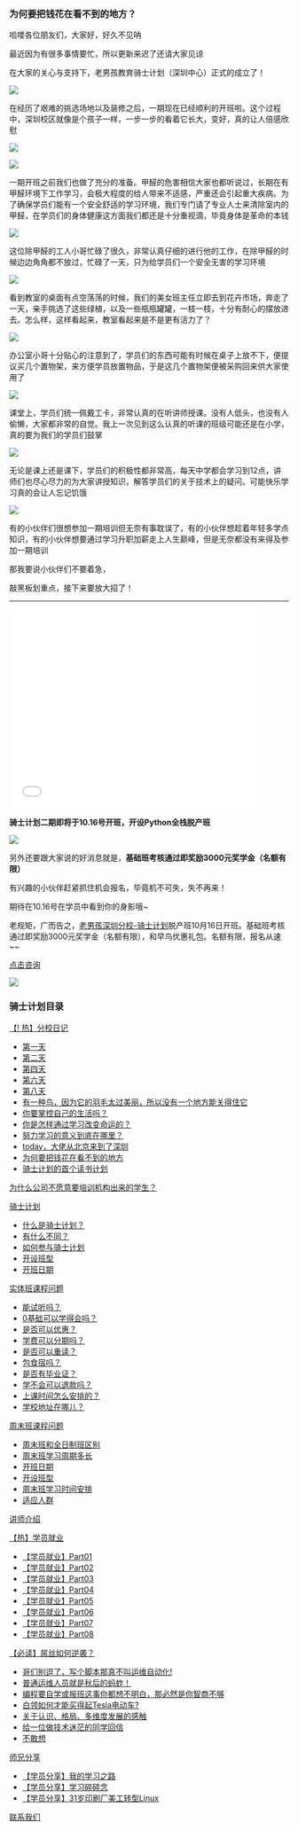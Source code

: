 ### 为何要把钱花在看不到的地方？  
哈喽各位朋友们，大家好，好久不见呐  

最近因为有很多事情要忙，所以更新来迟了还请大家见谅

在大家的关心与支持下，老男孩教育骑士计划（深圳中心）正式的成立了！

![](https://hcdn1.luffycity.com/data/knight/diary/11/01.jpg)

在经历了艰难的挑选场地以及装修之后，一期现在已经顺利的开班啦。这个过程中，深圳校区就像是个孩子一样，一步一步的看着它长大，变好，真的让人倍感欣慰

![](https://hcdn1.luffycity.com/data/knight/diary/11/02.jpg)

![](https://hcdn1.luffycity.com/data/knight/diary/11/03.jpg)

一期开班之前我们也做了充分的准备。甲醛的危害相信大家也都听说过，长期在有甲醛环境下工作学习，会极大程度的给人带来不适感，严重还会引起重大疾病。为了确保学员们能有一个安全舒适的学习环境，我们专门请了专业人士来清除室内的甲醛，在学员们的身体健康这方面我们都还是十分重视滴，毕竟身体是革命的本钱


![](https://hcdn1.luffycity.com/data/knight/diary/11/04.jpg)

这位除甲醛的工人小哥忙碌了很久，非常认真仔细的进行他的工作，在除甲醛的时候边边角角都不放过，忙碌了一天，只为给学员们一个安全无害的学习环境

![](https://hcdn1.luffycity.com/data/knight/diary/11/05.jpg)

看到教室的桌面有点空荡荡的时候，我们的美女班主任立即去到花卉市场，奔走了一天，亲手挑选了这些绿植，以及一些瓶瓶罐罐，一枝一枝，十分有耐心的摆放进去。怎么样，这样看起来，教室看起来是不是更有活力了？

![](https://hcdn1.luffycity.com/data/knight/diary/11/06.jpg)

办公室小哥十分贴心的注意到了，学员们的东西可能有时候在桌子上放不下，便提议买几个置物架，来方便学员放置物品，于是这几个置物架便被采购回来供大家使用了

![](https://hcdn1.luffycity.com/data/knight/diary/11/07.jpg)

课堂上，学员们统一佩戴工卡，非常认真的在听讲师授课。没有人低头，也没有人偷懒，大家都非常的自觉。我上一次见到这么认真的听课的班级可能还是在小学，真的要为我们的学员们鼓掌

![](https://hcdn1.luffycity.com/data/knight/diary/11/08.jpg)

无论是课上还是课下，学员们的积极性都非常高，每天中学都会学习到12点，讲师们也尽心尽力的为大家讲授知识，解答学员们的关于技术上的疑问。可能快乐学习真的会让人忘记饥饿

![](https://hcdn1.luffycity.com/data/knight/diary/11/09.jpg)

有的小伙伴们很想参加一期培训但无奈有事耽误了，有的小伙伴想趁着年轻多学点知识，有的小伙伴想要通过学习升职加薪走上人生巅峰，但是无奈都没有来得及参加一期培训

那我要说小伙伴们不要着急，

敲黑板划重点，接下来要放大招了！


***

<iframe style="width:90%;height:360px;"  src="//player.bilibili.com/player.html?aid=31905486&cid=55804257&page=1" scrolling="no" border="0" frameborder="no" framespacing="0" allowfullscreen="true"> </iframe>

**骑士计划二期即将于10.16号开班，开设Python全栈脱产班**

![](https://hcdn1.luffycity.com/data/knight/diary/11/10.jpg)


另外还要跟大家说的好消息就是，**基础班考核通过即奖励3000元奖学金（名额有限）**

有兴趣的小伙伴赶紧抓住机会报名，毕竟机不可失，失不再来！

期待在10.16号在学员中看到你的身影哦~

老规矩，广而告之，[老男孩深圳分校-骑士计划](http://sz.oldboyedu.com/)脱产班10月16日开班。基础班考核通过即奖励3000元奖学金（名额有限），和早鸟优惠礼包。名额有限，报名从速~~

[点击咨询](http://wwwtb.53kf.com/webCompany.php?style=1&arg=10155416)

![](https://hcdn1.luffycity.com/data/knight/diary/07/01.jpg)

### 骑士计划目录

[【! 热】分校日记](https://www.luffycity.com/qsjh-book/diary/)
- [第一天](https://www.luffycity.com/qsjh-book/diary/chapter01.html)
- [第二天](https://www.luffycity.com/qsjh-book/diary/chapter02.html)
- [第四天](https://www.luffycity.com/qsjh-book/diary/chapter03.html)
- [第六天](https://www.luffycity.com/qsjh-book/diary/chapter04.html)
- [第八天](https://www.luffycity.com/qsjh-book/diary/chapter05.html)
- [有一种鸟，因为它的羽毛太过美丽，所以没有一个地方能关得住它](https://www.luffycity.com/qsjh-book/diary/chapter06.html)  
- [你要掌控自己的生活吗？](https://www.luffycity.com/qsjh-book/diary/chapter07.html)  
- [你是怎样通过学习改变命运的？](https://www.luffycity.com/qsjh-book/diary/chapter08.html)  
- [努力学习的意义到底在哪里？](https://www.luffycity.com/qsjh-book/diary/chapter09.html)  
- [today，大佬从北京来到了深圳](https://www.luffycity.com/qsjh-book/diary/chapter10.html)   
- [为何要把钱花在看不到的地方](https://www.luffycity.com/qsjh-book/diary/chapter11.html)   
- [骑士计划的首个读书计划 ](https://www.luffycity.com/qsjh-book/diary/chapter12.html)   

[为什么公司不愿意要培训机构出来的学生？](https://www.luffycity.com/qsjh-book/advertorial.html)

[骑士计划](https://www.luffycity.com/qsjh-book/knight/)
- [什么是骑士计划？](https://www.luffycity.com/qsjh-book/knight/chapter01.html)
- [有什么不同？](https://www.luffycity.com/qsjh-book/knight/chapter02.html)
- [如何参与骑士计划](https://www.luffycity.com/qsjh-book/knight/chapter03.html)
- [开设班型](https://www.luffycity.com/qsjh-book/knight/chapter04.html)
- [开班日期](https://www.luffycity.com/qsjh-book/knight/chapter05.html)

[实体班课程问题](https://www.luffycity.com/qsjh-book/question/)
- [能试听吗？](https://www.luffycity.com/qsjh-book/question/chapter01.html)
- [0基础可以学得会吗？](https://www.luffycity.com/qsjh-book/question/chapter02.html)
- [是否可以优惠？](https://www.luffycity.com/qsjh-book/question/chapter03.html)
- [学费可以分期吗？](https://www.luffycity.com/qsjh-book/question/chapter04.html)
- [是否可以重读？](https://www.luffycity.com/qsjh-book/question/chapter05.html)
- [包食宿吗？](https://www.luffycity.com/qsjh-book/question/chapter06.html)
- [是否有毕业证？](https://www.luffycity.com/qsjh-book/question/chapter07.html)
- [学不会可以退款吗？](https://www.luffycity.com/qsjh-book/question/chapter08.html)
- [上课时间怎么安排的？](https://www.luffycity.com/qsjh-book/question/chapter09.html)
- [学校地址在哪儿？](https://www.luffycity.com/qsjh-book/question/chapter10.html)

[周末班课程问题](https://www.luffycity.com/qsjh-book/wquestion/)

- [周末班和全日制班区别](https://www.luffycity.com/qsjh-book/wquestion/chapter01.html)
- [周末班学习周期多长](https://www.luffycity.com/qsjh-book/wquestion/chapter02.html)
- [开班日期](https://www.luffycity.com/qsjh-book/wquestion/chapter03.html)
- [开设班型](https://www.luffycity.com/qsjh-book/wquestion/chapter04.html)
- [周末班学习时间安排](https://www.luffycity.com/qsjh-book/wquestion/chapter05.html)
- [适应人群](https://www.luffycity.com/qsjh-book/wquestion/chapter06.html)


[讲师介绍](https://www.luffycity.com/qsjh-book/techers.html)

[【热】学员就业](https://www.luffycity.com/qsjh-book/jobs/)
- [【学员就业】Part01](https://www.luffycity.com/qsjh-book/jobs/chapter01.html)
- [【学员就业】Part02](https://www.luffycity.com/qsjh-book/jobs/chapter02.html)
- [【学员就业】Part03](https://www.luffycity.com/qsjh-book/jobs/chapter03.html)
- [【学员就业】Part04](https://www.luffycity.com/qsjh-book/jobs/chapter04.html)
- [【学员就业】Part05](https://www.luffycity.com/qsjh-book/jobs/chapter05.html)
- [【学员就业】Part06](https://www.luffycity.com/qsjh-book/jobs/chapter06.html)
- [【学员就业】Part07](https://www.luffycity.com/qsjh-book/jobs/chapter07.html)
- [【学员就业】Part08](https://www.luffycity.com/qsjh-book/jobs/chapter08.html)

[【必读】屌丝如何逆袭？](https://www.luffycity.com/qsjh-book/soul/)

- [哥们别逗了，写个脚本那真不叫运维自动化!](https://www.luffycity.com/qsjh-book/soul/chapter01.html)
- [普通运维人员就是秋后的蚂蚱！](https://www.luffycity.com/qsjh-book/soul/chapter02.html)
- [编程要自学或报班这事你都想不明白，那必然是你智商不够](https://www.luffycity.com/qsjh-book/soul/chapter03.html)
- [白领如何才能买得起Tesla电动车?](https://www.luffycity.com/qsjh-book/soul/chapter04.html)
- [关于认识、格局、多维度发展的感触](https://www.luffycity.com/qsjh-book/soul/chapter05.html)
- [给一位做技术迷茫的同学回信](https://www.luffycity.com/qsjh-book/soul/chapter06.html)
- [不敢想](https://www.luffycity.com/qsjh-book/soul/chapter07.html)

[师兄分享](https://www.luffycity.com/qsjh-book/bro/)
- [【学员分享】我的学习之路](https://www.luffycity.com/qsjh-book/bro/chapter01.html)
- [【学员分享】学习碎碎念](https://www.luffycity.com/qsjh-book/bro/chapter02.html)
- [【学员分享】31岁印刷厂美工转型Linux](https://www.luffycity.com/qsjh-book/bro/chapter03.html)

[联系我们](https://www.luffycity.com/qsjh-book/contact.html)

